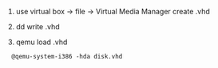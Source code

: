 

1. use virtual box -> file -> Virtual Media Manager create .vhd



2. dd write .vhd



3. qemu load .vhd
```
  @qemu-system-i386 -hda disk.vhd
```